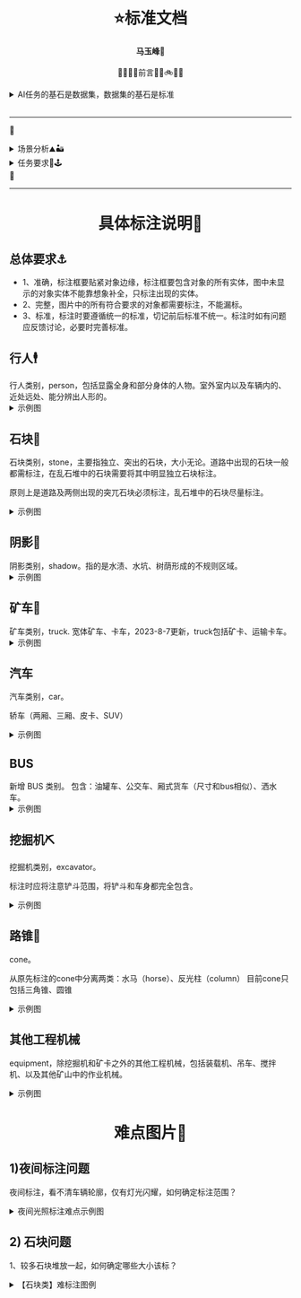 # <div align="center">⭐标准文档</div>
#### <p align = "center">马玉峰📜</p>
<div align="center">
<p>
🚚🚂🚌🚗前言🚜🚧🚲👨‍🔧
</p>
</div>

<div >
<details >
<summary align="left">AI任务的基石是数据集，数据集的基石是标准</summary>
基于深度学习的AI任务的基础是数据，可以说数据集的质量和数量在很大程度上决定了AI任务的上限。在图像分类领域，正是李飞飞创建的ImageNet数据集开启了视觉任务的深度学习时代，后续的COCO同样是目标检测领域持久的标杆。正是因为这些数据集在数据采集、清洗、标注上都建立了极为严格的标准，并且经过反复的审核，才能呈现极高的质量。

</details>
<br>

----
🚩

<details>
<summary>
场景分析⛰🏜
</summary>
工作场景为各类矿山。其中动态对象包括各类工程车辆（挖掘机、装载机、矿车）、普通车辆、工作人员。静态目标包括方锥、路面、建筑物、碎石等。工作时间包括白天和夜间、正常天气与雨雪雾等恶劣天气。
</details>

<details>
<summary>
任务要求🎯🕹
</summary>
此项目主要目标是为了辅助矿车进行无人驾驶，目前的检测目标为7类。涵盖了矿车行驶过程中需避让的主要对象。

- 行人
- 石块
- 矿车
- 挖掘机
- 汽车
- 方锥
- 其他工程机械

前期数据集还有“阴影”类，考虑到数据数量与质量，和类别定义的不准确性，以及对数据集类别平衡的影响，现去除"shadow"。

</details>
🏁
</div>

----
<div>


# <div align="center">具体标注说明📜</div>

## 总体要求⚓
<div>

- 1、准确，标注框要贴紧对象边缘，标注框要包含对象的所有实体，图中未显示的对象实体不能靠想象补全，只标注出现的实体。
- 2、完整，图片中的所有符合要求的对象都需要标注，不能漏标。
- 3、标准，标注时要遵循统一的标准，切记前后标准不统一。标注时如有问题应反馈讨论，必要时完善标准。

</div>

## 行人🕴
<div align="left">
行人类别，person，包括显露全身和部分身体的人物。室外室内以及车辆内的、近处远处、能分辨出人形的。
<details align="left">
<summary>
示例图
</summary>
标注时应注意划清边缘，人物的身体部分要全部包含，但是人物身体之外的对象（包、自行车、手持物品等）无需包含。

![行人1](./images/%E4%BA%BA%E7%89%A9%E7%A4%BA%E4%BE%8B.png)

</details>
</div>

## 石块💎
<div align>
石块类别，stone，主要指独立、突出的石块，大小无论。道路中出现的石块一般都需标注，在乱石堆中的石块需要将其中明显独立石块标注。

原则上是道路及两侧出现的突兀石块必须标注，乱石堆中的石块尽量标注。
<details align="left">
<summary>
示例图
</summary>
道路中出现的必须标注，其他地方（石头堆、矿渣、乱石地）处的石块多多益善，且以独立、突出的为主。

![石头1](./images/stone1.png)
![石头1](./images/stone2.png)

</details>
</div>

## 阴影💎
<div align>
阴影类别，shadow。指的是水渍、水坑、树荫形成的不规则区域。

<details align="left">
<summary>
示例图
</summary>
此类别是为了减少stone类别产生的误检，实际中很多不规则形状的水坑、水渍会被误检成stone，因此与石头类似的大小在20cm3 以上的都可以标注，多多益善。

![阴影1](./images/shadow1.jpg)
![阴影2](./images/shadow2.jpg)

</details>
</div>

## 矿车🚜
<div align>
矿车类别，truck.
<!-- 包括矿卡、大翻斗、重卡等大型卡车，但是不包括厢式货车、面包车。 -->
宽体矿车、卡车，2023-8-7更新，truck包括矿卡、运输卡车。

<!-- truck: 宽体矿车
bus:油罐车、普通卡车、厢式货车（尺寸和bus相似）、洒水车
car:小型轿车、皮卡、面包车、SUV -->


<details align="left">
<summary>
示例图
</summary>
<br>
正确示例↓

![truck1](./images/truck1.png)
![truck2](./images/矿车.png)

错误示例↓
![truck错误示范2](./images/%E9%94%99%E8%AF%AF1.png)

</details>
</div>


## 汽车

<div align>
汽车类别，car。

<!-- 常见两厢车、三厢车、suv、小型货车、皮卡、面包车、中型厢式货车等。 -->
轿车（两厢、三厢、皮卡、SUV）
<details align="left">
<summary>
示例图
</summary>
<br>
示例↓

![truck1](./images/car1.png)
![exc1](./images/car2.png)
![exc2](./images/kuang3.png)


</details>
</div>


## BUS

<div align>
新增 BUS 类别。
包含：油罐车、公交车、厢式货车（尺寸和bus相似）、洒水车。

<details align="left">
<summary>
示例图
</summary>
<br>
示例↓

![bus1](./images/bus2.png)
![bus2](./images/bus4.png)
</details>
</div>


## 挖掘机⛏

<div align>
挖掘机类别，excavator。

标注时应将注意铲斗范围，将铲斗和车身都完全包含。
<details align="left">
<summary>
示例图
</summary>
<br>
示例↓

![truck1](./images/kuang1.png)
![exc1](./images/truck1.png)
![exc2](./images/truck3.png)


</details>
</div>

## 路锥🚧

<div align>
cone。

<!-- 包括方锥、三角锥、路障、反光圆筒等。一般带有明显条纹状、或反光带。 -->

 从原先标注的cone中分离两类：水马（horse）、反光柱（column）
目前cone只包括三角锥、圆锥

<details align="left">
<summary>
示例图
</summary>
<br>
示例↓

![cone1](./images/cone1.png)


</details>
</div>


## 其他工程机械
equipment，除挖掘机和矿卡之外的其他工程机械，包括装载机、吊车、搅拌机、以及其他矿山中的作业机械。


<details align="left">
<summary>
示例图
</summary>
<br>
示例↓

![equipment1](./images/equipment1.png)
![equipment2](./images/equipment2.png)
![equipment3](./images/equipment3.png)
</details>
</div>


</div>


# <div align="center">难点图片📜</div>

## 1)夜间标注问题

夜间标注，看不清车辆轮廓，仅有灯光闪耀，如何确定标注范围？
<div>

<details align="left">
<summary>
夜间光照标注难点示例图
</summary>
<br>
示例↓

![cone1](./images/问题1光照.png)

![cone1](./images/问题光照2.png)

![cone1](./images/问题光照3.png)
</details>

<div>

## 2) 石块问题

1、较多石块堆放一起，如何确定哪些大小该标？
<div>

<details align="left">
<summary>
【石块类】难标注图例
</summary>
<br>
示例↓

![cone1](./images/%E9%97%AE%E9%A2%98%E7%9F%B3%E5%9D%97%E5%A4%A7%E5%B0%8F.png)

解答：

![cone1](images/问题石块大小2.png)

解答：


</details>

<div>